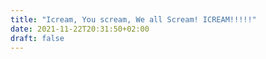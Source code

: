 ```yaml
---
title: "Icream, You scream, We all Scream! ICREAM!!!!!" 
date: 2021-11-22T20:31:50+02:00
draft: false
---
```


